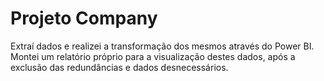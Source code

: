 # Projeto Company
Extraí dados e realizei a transformação dos mesmos através do Power BI. Montei um relatório próprio para a visualização destes dados, após a exclusão das redundâncias e dados desnecessários.
